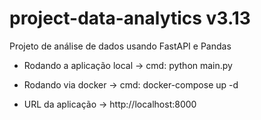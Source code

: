 # project-data-analytics v3.13
Projeto de análise de dados usando FastAPI e Pandas

- Rodando a aplicação local
 -> cmd: python main.py


- Rodando via docker
 -> cmd: docker-compose up -d


- URL da aplicação
 -> http://localhost:8000
